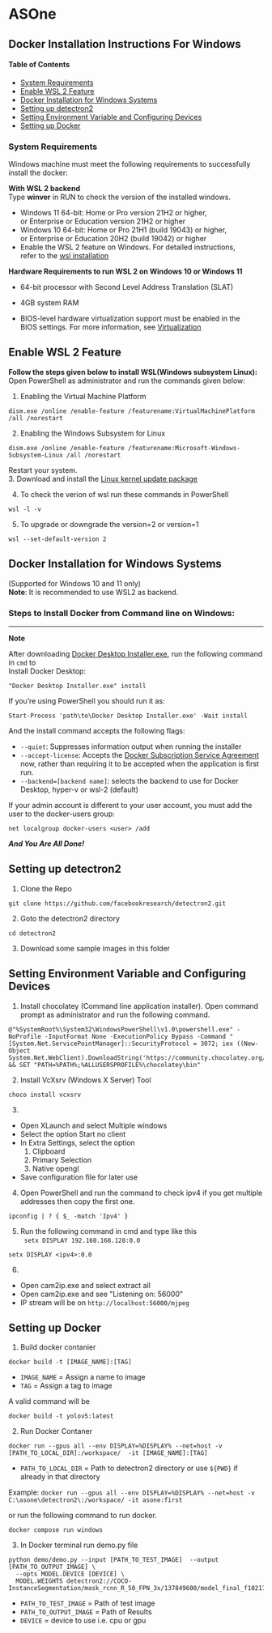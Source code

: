 # ASOne
## Docker Installation Instructions For Windows
#### Table of Contents  
- [System Requirements](#system-requirements)  
- [Enable WSL 2 Feature](#enable-wsl-2-feature)
- [Docker Installation for Windows Systems](#docker-installation-for-windows-systems)
- [Setting up detectron2](#setting-up-detectron2)
- [Setting Environment Variable and Configuring Devices](#setting-environment-variable-and-configuring-devices)
- [Setting up Docker](#setting-up-docker)

### System Requirements
Windows machine must meet the following requirements to successfully install the docker:

**With WSL 2 backend** <br/>
Type **winver** in RUN to check the version of the installed windows.

- Windows 11 64-bit: Home or Pro version 21H2 or higher,\
  or Enterprise or Education version 21H2 or     higher
- Windows 10 64-bit: Home or Pro 21H1 (build 19043) or higher,\
  or Enterprise or Education 20H2 (build 19042) or higher
- Enable the WSL 2 feature on Windows. For detailed instructions,\
  refer to the [wsl installation](https://docs.microsoft.com/en-us/windows/wsl/install)

 **Hardware Requirements to run WSL 2 on Windows 10 or Windows 11** <br/>  

- 64-bit processor with Second Level Address Translation (SLAT)

- 4GB system RAM

- BIOS-level hardware virtualization support must be enabled in the \
  BIOS settings. For more information, see [Virtualization](https://docs.docker.com/desktop/troubleshoot/topics/)

## Enable WSL 2 Feature
**Follow the steps given below to install WSL(Windows subsystem Linux):**
Open PowerShell as administrator and run the commands given below:
1.  Enabling the Virtual Machine Platform
```
dism.exe /online /enable-feature /featurename:VirtualMachinePlatform /all /norestart
```
2. Enabling the Windows Subsystem for Linux
```
dism.exe /online /enable-feature /featurename:Microsoft-Windows-Subsystem-Linux /all /norestart
```
  Restart your system. <br/>
3. Download and install the [Linux kernel update package](https://docs.microsoft.com/en-us/windows/wsl/install-manual#step-4---download-the-linux-kernel-update-package)
  
4. To check the verion of wsl run these commands in PowerShell
```
wsl -l -v
```
5. To upgrade or downgrade the version=2 or version=1
```
wsl --set-default-version 2
```

## Docker Installation for Windows Systems
(Supported for Windows 10 and 11 only) <br/>
**Note**: It is recommended to use WSL2 as backend. <br/>

### Steps to Install Docker from Command line on Windows:
-------------------------------------------------------------------------------------------------------------
**Note**

After downloading [Docker Desktop Installer.exe](https://desktop.docker.com/win/main/amd64/Docker%20Desktop%20Installer.exe), run the following command in `cmd` to <br/> 
Install Docker Desktop:
```
"Docker Desktop Installer.exe" install
```
If you’re using PowerShell you should run it as:
```
Start-Process 'path\to\Docker Desktop Installer.exe' -Wait install
```
And the install command accepts the following flags:

-  `--quiet`: Suppresses information output when running the installer
-  `--accept-license`: Accepts the [Docker Subscription Service Agreement](https://www.docker.com/legal/docker-subscription-service-agreement/) now, rather than requiring it to be accepted when the application is first run.
- `--backend=[backend name]`: selects the backend to use for Docker Desktop, hyper-v or wsl-2 (default)

If your admin account is different to your user account, you must add the user to the docker-users group:
```
net localgroup docker-users <user> /add
```
***And You Are All Done!***

## Setting up detectron2
1. Clone the Repo
```
git clone https://github.com/facebookresearch/detectron2.git
```
2. Goto the detectron2 directory
```
cd detectron2
```
3. Download some sample images in this folder

## Setting Environment Variable and Configuring Devices
1. Install chocolatey (Command line application installer). Open command prompt as administrator and run the following command.
```
@"%SystemRoot%\System32\WindowsPowerShell\v1.0\powershell.exe" -NoProfile -InputFormat None -ExecutionPolicy Bypass -Command "[System.Net.ServicePointManager]::SecurityProtocol = 3072; iex ((New-Object System.Net.WebClient).DownloadString('https://community.chocolatey.org/install.ps1'))" && SET "PATH=%PATH%;%ALLUSERSPROFILE%\chocolatey\bin"
```
2. Install VcXsrv (Windows X Server) Tool
```
choco install vcxsrv
```
3. 
- Open XLaunch and select Multiple windows
- Select the option Start no client
- In Extra Settings, select the option 
  1. Clipboard
  2. Primary Selection
  3. Native opengl
- Save configuration file for later use
4. Open PowerShell and run the command to check ipv4 if you get multiple addresses then copy the first one.
```
ipconfig | ? { $_ -match 'Ipv4' }
```
5. Run the following command in cmd and type like this  
` setx DISPLAY 192.168.168.128:0.0`
```
setx DISPLAY <ipv4>:0.0
```

6. 
 - Open cam2ip.exe and select extract all
 - Open cam2ip.exe and see "Listening on: 56000" 
 - IP stream will be on `http://localhost:56000/mjpeg`
## Setting up Docker

1. Build docker contanier <br/>
   
```
docker build -t [IMAGE_NAME]:[TAG]
```

- `IMAGE_NAME` = Assign a name to image
- `TAG` = Assign a tag to image

A valid command will be
```
docker build -t yolov5:latest
```
2. Run Docker Contaner

```
docker run --gpus all --env DISPLAY=%DISPLAY% --net=host -v [PATH_TO_LOCAL_DIR]:/workspace/  -it [IMAGE_NAME]:[TAG]
```

- `PATH_TO_LOCAL_DIR` = Path to detectron2 directory or use `${PWD}` if already in that directory

Example: `docker run --gpus all --env DISPLAY=%DISPLAY% --net=host -v C:\asone\detectron2\:/workspace/ -it asone:first` <br/>


or run the following command to run docker.
```
docker compose run windows
```

3. In Docker terminal run demo.py file

```
python demo/demo.py --input [PATH_TO_TEST_IMAGE]  --output [PATH_TO_OUTPUT_IMAGE] \
  --opts MODEL.DEVICE [DEVICE] \ 
  MODEL.WEIGHTS detectron2://COCO-InstanceSegmentation/mask_rcnn_R_50_FPN_3x/137849600/model_final_f10217.pkl
```

- `PATH_TO_TEST_IMAGE` = Path of test image
- `PATH_TO_OUTPUT_IMAGE` = Path of Results
- `DEVICE` = device to use i.e. cpu or gpu
